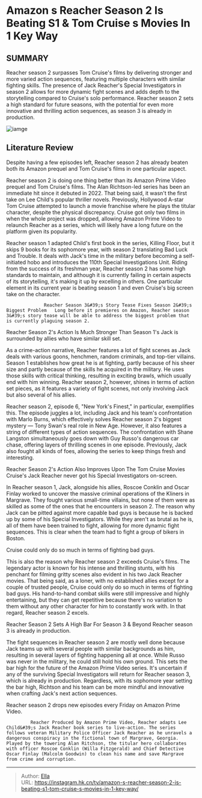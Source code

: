 # Amazon s Reacher Season 2 Is Beating S1 &amp; Tom Cruise s Movies In 1 Key Way


## SUMMARY 



  Reacher season 2 surpasses Tom Cruise&#39;s films by delivering stronger and more varied action sequences, featuring multiple characters with similar fighting skills.   The presence of Jack Reacher&#39;s Special Investigators in season 2 allows for more dynamic fight scenes and adds depth to the storytelling compared to Cruise&#39;s solo performance.   Reacher season 2 sets a high standard for future seasons, with the potential for even more innovative and thrilling action sequences, as season 3 is already in production.  

![iamge](https://static1.srcdn.com/wordpress/wp-content/uploads/wm/2024/01/reacher-season-2-1-action-tom-cruise-movies-better.jpg)

## Literature Review
Despite having a few episodes left, Reacher season 2 has already beaten both its Amazon prequel and Tom Cruise&#39;s films in one particular aspect. 




Reacher season 2 is doing one thing better than its Amazon Prime Video prequel and Tom Cruise&#39;s films. The Alan Richtson-led series has been an immediate hit since it debuted in 2022. That being said, it wasn&#39;t the first take on Lee Child&#39;s popular thriller novels. Previously, Hollywood A-star Tom Cruise attempted to launch a movie franchise where he plays the titular character, despite the physical discrepancy. Cruise got only two films in when the whole project was dropped, allowing Amazon Prime Video to relaunch Reacher as a series, which will likely have a long future on the platform given its popularity.




Reacher season 1 adapted Child&#39;s first book in the series, Killing Floor, but it skips 9 books for its sophomore year, with season 2 translating Bad Luck and Trouble. It deals with Jack&#39;s time in the military before becoming a self-initiated hobo and introduces the 110th Special Investigations Unit. Riding from the success of its freshman year, Reacher season 2 has some high standards to maintain, and although it is currently failing in certain aspects of its storytelling, it&#39;s making it up by excelling in others. One particular element in its current year is beating season 1 and even Cruise&#39;s big screen take on the character.

                  Reacher Season 3&#39;s Story Tease Fixes Season 2&#39;s Biggest Problem   Long before it premieres on Amazon, Reacher season 3&#39;s story tease will be able to address the biggest problem that is currently plaguing season 2.     


 Reacher Season 2&#39;s Action Is Much Stronger Than Season 1&#39;s 
Jack is surrounded by allies who have similar skill set.
          




As a crime-action narrative, Reacher features a lot of fight scenes as Jack deals with various goons, henchmen, random criminals, and top-tier villains. Season 1 establishes how great he is at fighting, partly because of his sheer size and partly because of the skills he acquired in the military. He uses those skills with critical thinking, resulting in exciting brawls, which usually end with him winning. Reacher season 2, however, shines in terms of action set pieces, as it features a variety of fight scenes, not only involving Jack but also several of his allies.

Reacher season 2, episode 6, &#34;New York&#39;s Finest,&#34; in particular, exemplifies this. The episode juggles a lot, including Jack and his team&#39;s confrontation with Marlo Burns, which effectively solves Reacher season 2&#39;s biggest mystery — Tony Swan&#39;s real role in New Age. However, it also features a string of different types of action sequences. The confrontation with Shane Langston simultaneously goes down with Guy Russo&#39;s dangerous car chase, offering layers of thrilling scenes in one episode. Previously, Jack also fought all kinds of foes, allowing the series to keep things fresh and interesting.






 Reacher Season 2&#39;s Action Also Improves Upon The Tom Cruise Movies 
Cruise&#39;s Jack Reacher never got his Special Investigators on-screen.
          

In Reacher season 1, Jack, alongside his allies, Roscoe Conklin and Oscar Finlay worked to uncover the massive criminal operations of the Kliners in Margrave. They fought various small-time villains, but none of them were as skilled as some of the ones that he encounters in season 2. The reason why Jack can be pitted against more capable bad guys is because he is backed up by some of his Special Investigators. While they aren&#39;t as brutal as he is, all of them have been trained to fight, allowing for more dynamic fight sequences. This is clear when the team had to fight a group of bikers in Boston.



Cruise could only do so much in terms of fighting bad guys.







This is also the reason why Reacher season 2 exceeds Cruise&#39;s films. The legendary actor is known for his intense and thrilling stunts, with his penchant for filming gritty scenes also evident in his two Jack Reacher movies. That being said, as a loner, with no established allies except for a couple of trusted people, Cruise could only do so much in terms of fighting bad guys. His hand-to-hand combat skills were still impressive and highly entertaining, but they can get repetitive because there&#39;s no variation to them without any other character for him to constantly work with. In that regard, Reacher season 2 excels.



 Reacher Season 2 Sets A High Bar For Season 3 &amp; Beyond 
Reacher season 3 is already in production.
         

The fight sequences in Reacher season 2 are mostly well done because Jack teams up with several people with similar backgrounds as him, resulting in several layers of fighting happening all at once. While Russo was never in the military, he could still hold his own ground. This sets the bar high for the future of the Amazon Prime Video series. It&#39;s uncertain if any of the surviving Special Investigators will return for Reacher season 3, which is already in production. Regardless, with its sophomore year setting the bar high, Richtson and his team can be more mindful and innovative when crafting Jack&#39;s next action sequences.




Reacher season 2 drops new episodes every Friday on Amazon Prime Video.

             Reacher Produced by Amazon Prime Video, Reacher adapts Lee Child&#39;s Jack Reacher book series to live-action. The series follows veteran Military Police Officer Jack Reacher as he unravels a dangerous conspiracy in the fictional town of Margrave, Georgia. Played by the towering Alan Ritchson, the titular hero collaborates with officer Roscoe Conklin (Willa Fitzgerald) and Chief Detective Oscar Finlay (Malcolm Goodwin) to clean his name and save Margrave from crime and corruption.  


---

> Author: [Ella](https://instagram.hk.cn/)  
> URL: https://instagram.hk.cn/tv/amazon-s-reacher-season-2-is-beating-s1-tom-cruise-s-movies-in-1-key-way/  

